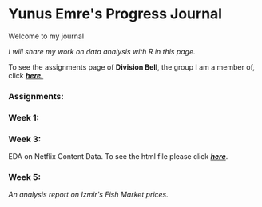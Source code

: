
# Yunus Emre's Progress Journal

Welcome to my journal

*I will share my work on data analysis with R in this page.*

To see the assignments page of **Division Bell**, the group I am a member of, click ***[here.](https://pjournal.github.io/mef05g-division-bell)***

### Assignments:

### Week 1:

### Week 3:
EDA on Netflix Content Data. 
To see the html file please click ***[here](https://pjournal.github.io/mef05-yunusemre91/Netflix-EDA.html)***.

### Week 5:
*An analysis report on Izmir's Fish Market prices.*



